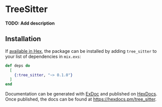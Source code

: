 # TreeSitter

**TODO: Add description**

## Installation

If [available in Hex](https://hex.pm/docs/publish), the package can be installed
by adding `tree_sitter` to your list of dependencies in `mix.exs`:

```elixir
def deps do
  [
    {:tree_sitter, "~> 0.1.0"}
  ]
end
```

Documentation can be generated with [ExDoc](https://github.com/elixir-lang/ex_doc)
and published on [HexDocs](https://hexdocs.pm). Once published, the docs can
be found at <https://hexdocs.pm/tree_sitter>.

